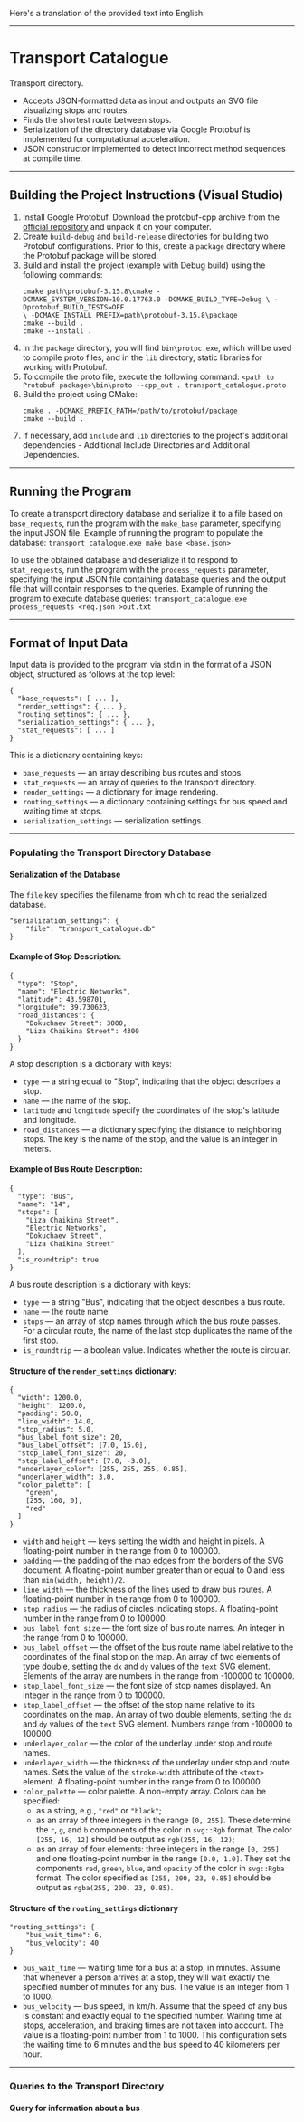 Here's a translation of the provided text into English:

---

# Transport Catalogue

Transport directory.
- Accepts JSON-formatted data as input and outputs an SVG file visualizing stops and routes.
- Finds the shortest route between stops.
- Serialization of the directory database via Google Protobuf is implemented for computational acceleration.
- JSON constructor implemented to detect incorrect method sequences at compile time.

---

## Building the Project Instructions (Visual Studio)

1. Install Google Protobuf. Download the protobuf-cpp archive from the [official repository](https://github.com/protocolbuffers/protobuf/releases) and unpack it on your computer.
2. Create `build-debug` and `build-release` directories for building two Protobuf configurations. Prior to this, create a `package` directory where the Protobuf package will be stored.
3. Build and install the project (example with Debug build) using the following commands:
   ```
   cmake path\protobuf-3.15.8\cmake -DCMAKE_SYSTEM_VERSION=10.0.17763.0 -DCMAKE_BUILD_TYPE=Debug \ -Dprotobuf_BUILD_TESTS=OFF 
   \ -DCMAKE_INSTALL_PREFIX=path\protobuf-3.15.8\package
   cmake --build .
   cmake --install . 
   ```
4. In the `package` directory, you will find `bin\protoc.exe`, which will be used to compile proto files, and in the `lib` directory, static libraries for working with Protobuf.
5. To compile the proto file, execute the following command:
   `<path to Protobuf package>\bin\proto --cpp_out . transport_catalogue.proto`
6. Build the project using CMake:
   ```
   cmake . -DCMAKE_PREFIX_PATH=/path/to/protobuf/package
   cmake --build .
   ```
7. If necessary, add `include` and `lib` directories to the project's additional dependencies - Additional Include Directories and Additional Dependencies.

---

## Running the Program

To create a transport directory database and serialize it to a file based on `base_requests`, run the program with the `make_base` parameter, specifying the input JSON file.
Example of running the program to populate the database:
`transport_catalogue.exe make_base <base.json>`

To use the obtained database and deserialize it to respond to `stat_requests`, run the program with the `process_requests` parameter, specifying the input JSON file containing database queries and the output file that will contain responses to the queries.
Example of running the program to execute database queries:
`transport_catalogue.exe process_requests <req.json >out.txt`

---

## Format of Input Data

Input data is provided to the program via stdin in the format of a JSON object, structured as follows at the top level:
```
{
  "base_requests": [ ... ],
  "render_settings": { ... },
  "routing_settings": { ... },
  "serialization_settings": { ... },
  "stat_requests": [ ... ]
}
```
This is a dictionary containing keys:
- `base_requests` — an array describing bus routes and stops.
- `stat_requests` — an array of queries to the transport directory.
- `render_settings` — a dictionary for image rendering.
- `routing_settings` — a dictionary containing settings for bus speed and waiting time at stops.
- `serialization_settings` — serialization settings.

---

### Populating the Transport Directory Database

#### Serialization of the Database
The `file` key specifies the filename from which to read the serialized database.
```
"serialization_settings": {
    "file": "transport_catalogue.db"
}
```

#### Example of Stop Description:
```
{
  "type": "Stop",
  "name": "Electric Networks",
  "latitude": 43.598701,
  "longitude": 39.730623,
  "road_distances": {
    "Dokuchaev Street": 3000,
    "Liza Chaikina Street": 4300
  }
} 
```
A stop description is a dictionary with keys:
- `type` — a string equal to "Stop", indicating that the object describes a stop.
- `name` — the name of the stop.
- `latitude` and `longitude` specify the coordinates of the stop's latitude and longitude.
- `road_distances` — a dictionary specifying the distance to neighboring stops. The key is the name of the stop, and the value is an integer in meters.

#### Example of Bus Route Description:
```
{
  "type": "Bus",
  "name": "14",
  "stops": [
    "Liza Chaikina Street",
    "Electric Networks",
    "Dokuchaev Street",
    "Liza Chaikina Street"
  ],
  "is_roundtrip": true
} 
```
A bus route description is a dictionary with keys:
- `type` — a string "Bus", indicating that the object describes a bus route.
- `name` — the route name.
- `stops` — an array of stop names through which the bus route passes. For a circular route, the name of the last stop duplicates the name of the first stop.
- `is_roundtrip` — a boolean value. Indicates whether the route is circular.

#### Structure of the `render_settings` dictionary:
```
{
  "width": 1200.0,
  "height": 1200.0,
  "padding": 50.0,
  "line_width": 14.0,
  "stop_radius": 5.0,
  "bus_label_font_size": 20,
  "bus_label_offset": [7.0, 15.0],
  "stop_label_font_size": 20,
  "stop_label_offset": [7.0, -3.0],
  "underlayer_color": [255, 255, 255, 0.85],
  "underlayer_width": 3.0,
  "color_palette": [
    "green",
    [255, 160, 0],
    "red"
  ]
} 
```
- `width` and `height` — keys setting the width and height in pixels. A floating-point number in the range from 0 to 100000.
- `padding` — the padding of the map edges from the borders of the SVG document. A floating-point number greater than or equal to 0 and less than `min(width, height)/2`.
- `line_width` — the thickness of the lines used to draw bus routes. A floating-point number in the range from 0 to 100000.
- `stop_radius` — the radius of circles indicating stops. A floating-point number in the range from 0 to 100000.
- `bus_label_font_size` — the font size of bus route names. An integer in the range from 0 to 100000.
- `bus_label_offset` — the offset of the bus route name label relative to the coordinates of the final stop on the map. An array of two elements of type double, setting the `dx` and `dy` values of the `text` SVG element. Elements of the array are numbers in the range from -100000 to 100000.
- `stop_label_font_size` — the font size of stop names displayed. An integer in the range from 0 to 100000.
- `stop_label_offset` — the offset of the stop name relative to its coordinates on the map. An array of two double elements, setting the `dx` and `dy` values of the `text` SVG element. Numbers range from -100000 to 100000.
- `underlayer_color` — the color of the underlay under stop and route names.
- `underlayer_width` — the thickness of the underlay under stop and route names. Sets the value of the `stroke-width` attribute of the `<text>` element. A floating-point number in the range from 0 to 100000.
- `color_palette` — color palette. A non-empty array.
Colors can be specified:
   - as a string, e.g., `"red"` or `"black"`;
   - as an array of three integers in the range `[0, 255]`. These determine the `r`, `g`, and `b` components of the color in `svg::Rgb` format. The color `[255, 16, 12]` should be output as `rgb(255, 16, 12)`;
   - as an array of four elements: three integers in the range `[0, 255]` and one floating-point number in the range `[0.0, 1.0]`. They set the components `red`, `green`, `blue`, and `opacity` of the color in `svg::Rgba` format. The color specified as `[255, 200, 23, 0.85]` should be output as `rgba(255, 200, 23, 0.85)`.

#### Structure of the `routing_settings` dictionary
```
"routing_settings": {
    "bus_wait_time": 6,
    "bus_velocity": 40
} 
```
- `bus_wait_time` — waiting time for a bus at a stop, in minutes. Assume that whenever a person arrives at a stop, they will wait exactly the specified number of minutes for any bus. The value is an integer from 1 to 1000.
- `bus_velocity` — bus speed, in km/h. Assume that the speed of any bus is constant and exactly equal to the specified number. Waiting time at stops, acceleration, and braking times are not taken into account. The value is a floating-point number from 1 to 1000.
This configuration sets the waiting time to 6 minutes and the bus speed to 40 kilometers per hour.

---

### Queries to the Transport Directory

#### Query for information about a bus
